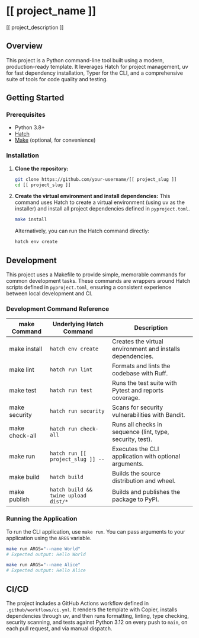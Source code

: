 # [[ project_name ]]

[[ project_description ]]

## Overview

This project is a Python command-line tool built using a modern, production-ready template. It leverages Hatch for project management, uv for fast dependency installation, Typer for the CLI, and a comprehensive suite of tools for code quality and testing.

## Getting Started

### Prerequisites

- Python 3.8+
- [Hatch](https://hatch.pypa.io/latest/install/)
- [Make](https://www.gnu.org/software/make/) (optional, for convenience)

### Installation

1. **Clone the repository:**
   ```bash
   git clone https://github.com/your-username/[[ project_slug ]]
   cd [[ project_slug ]]
   ```
2. **Create the virtual environment and install dependencies:**
   This command uses Hatch to create a virtual environment (using uv as the installer) and install all project dependencies defined in `pyproject.toml`.
   ```bash
   make install
   ```
   Alternatively, you can run the Hatch command directly:
   ```bash
   hatch env create
   ```

## Development

This project uses a Makefile to provide simple, memorable commands for common development tasks. These commands are wrappers around Hatch scripts defined in `pyproject.toml`, ensuring a consistent experience between local development and CI.

### Development Command Reference

| make Command | Underlying Hatch Command | Description |
| --- | --- | --- |
| make install | `hatch env create` | Creates the virtual environment and installs dependencies. |
| make lint | `hatch run lint` | Formats and lints the codebase with Ruff. |
| make test | `hatch run test` | Runs the test suite with Pytest and reports coverage. |
| make security | `hatch run security` | Scans for security vulnerabilities with Bandit. |
| make check-all | `hatch run check-all` | Runs all checks in sequence (lint, type, security, test). |
| make run | `hatch run [[ project_slug ]] --` | Executes the CLI application with optional arguments. |
| make build | `hatch build` | Builds the source distribution and wheel. |
| make publish | `hatch build && twine upload dist/*` | Builds and publishes the package to PyPI. |

### Running the Application

To run the CLI application, use `make run`. You can pass arguments to your application using the `ARGS` variable.

```bash
make run ARGS="--name World"
# Expected output: Hello World

make run ARGS="--name Alice"
# Expected output: Hello Alice
```

## CI/CD

The project includes a GitHub Actions workflow defined in `.github/workflows/ci.yml`. It renders the template with Copier, installs dependencies through uv, and then runs formatting, linting, type checking, security scanning, and tests against Python 3.12 on every push to `main`, on each pull request, and via manual dispatch.
